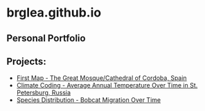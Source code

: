 # brglea.github.io
## Personal Portfolio

## Projects:
* [First Map - The Great Mosque/Cathedral of Cordoba, Spain]()
* [Climate Coding - Average Annual Temperature Over Time in St. Petersburg, Russia](https://brglea.github.io/notebooks/climate-coding/st_petersburg_climate_portfolio_post.html)
* [Species Distribution - Bobcat Migration Over Time](https://brglea.github.io/notebooks/species-distribution-challenge/bobcat-migration-portfolio-post.html)
